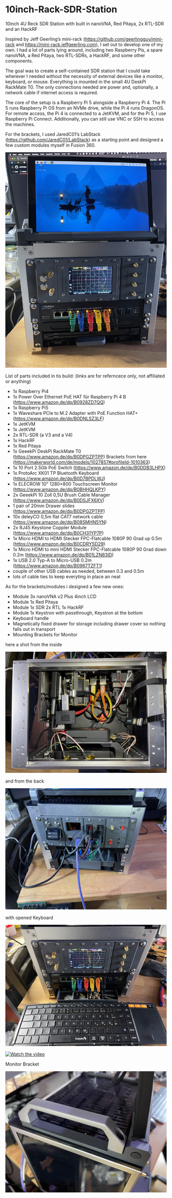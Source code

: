 # 10inch-Rack-SDR-Station
10inch 4U Reck SDR Station with built in nanoVNA, Red Pitaya, 2x RTL-SDR and an HackRF

Inspired by Jeff Geerling’s mini-rack (https://github.com/geerlingguy/mini-rack and https://mini-rack.jeffgeerling.com),
I set out to develop one of my own. I had a lot of parts lying around, including two Raspberry Pis, a spare nanoVNA,
a Red Pitaya, two RTL-SDRs, a HackRF, and some other components.

The goal was to create a self-contained SDR station that I could take wherever I needed without the necessity
of external devices like a monitor, keyboard, or mouse. Everything is mounted in the small 4U DeskPi RackMate T0.
The only connections needed are power and, optionally, a network cable if internet access is required.

The core of the setup is a Raspberry Pi 5 alongside a Raspberry Pi 4. The Pi 5 runs Raspberry Pi OS from an NVMe drive,
while the Pi 4 runs DragonOS. For remote access, the Pi 4 is connected to a JetKVM, and for the Pi 5, I use
Raspberry Pi Connect. Additionally, you can still use VNC or SSH to access the machines.

For the brackets, I used JaredC01’s LabStack (https://github.com/JaredC01/LabStack) as a starting point and
designed a few custom modules myself in Fusion 360.

![Alt text](photos/IMG_1461.jpg)

List of parts included in tis build: (links are for referncece only, not affiliated or anything)

+ 1x Raspberry Pi4
+ 1x Power Over Ethernet PoE HAT für Raspberry Pi 4 B (https://www.amazon.de/dp/B0928ZD7QQ)
+ 1x Raspberry Pi5
+ 1x Waveshare PCIe to M.2 Adapter with PoE Function HAT+ (https://www.amazon.de/dp/B0DNLSZ3LF)
+ 1x JetKVM
+ 1x JetKVM
+ 2x RTL-SDR (a V3 and a V4)
+ 1x HackRF
+ 1x Red Pitaya
+ 1x GeeekPi DeskPi RackMate T0 (https://www.amazon.de/dp/B0DPGZPTPP) Brackets from here (https://makerworld.com/de/models/1027857#profileId-1010363)
+ 1x 10 Port 2.5Gb PoE Switch (https://www.amazon.de/dp/B0DDB3LHPX)
+ 1x ProtoArc XK01 TP Bluetooth Keyboard (https://www.amazon.de/dp/B0D7BPDLWJ)
+ 1x ELECROW 10" 1280×800 Touchscreen Monitor (https://www.amazon.de/dp/B0BHHQLKPY)
+ 2x GeeekPi 10 Zoll 0,5U Brush Cable Manager (https://www.amazon.de/dp/B0DSJFX6XV)
+ 1 pair of 20mm Drawer slides (https://www.amazon.de/dp/B0DPGZPTPP)
+ 10x deleyCO 0,5m flat CAT7 network cable (https://www.amazon.de/dp/B08SMHN5YN)
+ 2x RJ45 Keystone Coppler Module (https://www.amazon.de/dp/B0CH31YP7P)
+ 1x Micro HDMI to HDMI Stecker FPC-Flatcable 1080P 90 Grad up 0.5m (https://www.amazon.de/dp/B0CDRYSD29)
+ 1x Micro HDMI to mini HDMI Stecker FPC-Flatcable 1080P 90 Grad down 0.2m (https://www.amazon.de/dp/B01LZN83ID)
+ 1x USB 2.0 Typ-A to Micro-USB 0.2m (https://www.amazon.de/dp/B0967TZFT1)
+ couple of other USB cables as needed, between 0.3 and 0.5m
+ lots of cable ties to keep everyting in place an neat

As for the brackets/modules i designed a few new ones:

+ Module 3x nanoVNA v2 Plus 4inch LCD
+ Module 1x Red Pitaya
+ Module 1x SDR 2x RTL 1x HackRF
+ Module 1x Keystron with passthrough, Keystron at the bottom
+ Keyboard handle
+ Magnetically fixed drawer for storage including drawer cover so nothing falls out in transport
+ Mounting Brackets for Monitor

here a shot from the inside

![Alt text](photos/IMG_1460.jpg)

and from the back

![Alt text](photos/IMG_1469.jpg)

with opened Keyboard

![Alt text](photos/IMG_1462.jpg)


[![Watch the video](https://img.youtube.com/vi/UXNUg346Mb8/maxresdefault.jpg)](https://youtu.be/UXNUg346Mb8)


Monitor Bracket

![Alt text](photos/IMG_1471.jpg)
